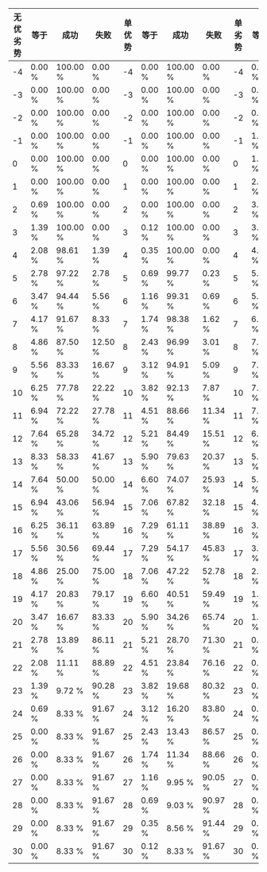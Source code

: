 | 无优劣势 | 等于 | 成功 | 失败 | 单优势 | 等于 | 成功 | 失败 | 单劣势 | 等于 | 成功 | 失败 |
|---|-------------|---------|------|---|-------------|---------|------|---|-------------|---------|------|
| -4 |        0.00 % |  100.00 % |   0.00 % | -4 |        0.00 % |  100.00 % |   0.00 % | -4 |        0.12 % |  100.00 % |   0.00 % |
| -3 |        0.00 % |  100.00 % |   0.00 % | -3 |        0.00 % |  100.00 % |   0.00 % | -3 |        0.35 % |  100.00 % |   0.00 % |
| -2 |        0.00 % |  100.00 % |   0.00 % | -2 |        0.00 % |  100.00 % |   0.00 % | -2 |        0.69 % |   99.77 % |   0.23 % |
| -1 |        0.00 % |  100.00 % |   0.00 % | -1 |        0.00 % |  100.00 % |   0.00 % | -1 |        1.16 % |   99.31 % |   0.69 % |
|  0 |        0.00 % |  100.00 % |   0.00 % |  0 |        0.00 % |  100.00 % |   0.00 % |  0 |        1.74 % |   98.38 % |   1.62 % |
|  1 |        0.00 % |  100.00 % |   0.00 % |  1 |        0.00 % |  100.00 % |   0.00 % |  1 |        2.43 % |   96.99 % |   3.01 % |
|  2 |        0.69 % |  100.00 % |   0.00 % |  2 |        0.00 % |  100.00 % |   0.00 % |  2 |        3.12 % |   94.91 % |   5.09 % |
|  3 |        1.39 % |  100.00 % |   0.00 % |  3 |        0.12 % |  100.00 % |   0.00 % |  3 |        3.82 % |   92.13 % |   7.87 % |
|  4 |        2.08 % |   98.61 % |   1.39 % |  4 |        0.35 % |  100.00 % |   0.00 % |  4 |        4.51 % |   88.66 % |  11.34 % |
|  5 |        2.78 % |   97.22 % |   2.78 % |  5 |        0.69 % |   99.77 % |   0.23 % |  5 |        5.21 % |   84.49 % |  15.51 % |
|  6 |        3.47 % |   94.44 % |   5.56 % |  6 |        1.16 % |   99.31 % |   0.69 % |  6 |        5.90 % |   79.63 % |  20.37 % |
|  7 |        4.17 % |   91.67 % |   8.33 % |  7 |        1.74 % |   98.38 % |   1.62 % |  7 |        6.60 % |   74.07 % |  25.93 % |
|  8 |        4.86 % |   87.50 % |  12.50 % |  8 |        2.43 % |   96.99 % |   3.01 % |  8 |        7.06 % |   67.82 % |  32.18 % |
|  9 |        5.56 % |   83.33 % |  16.67 % |  9 |        3.12 % |   94.91 % |   5.09 % |  9 |        7.29 % |   61.11 % |  38.89 % |
| 10 |        6.25 % |   77.78 % |  22.22 % | 10 |        3.82 % |   92.13 % |   7.87 % | 10 |        7.29 % |   54.17 % |  45.83 % |
| 11 |        6.94 % |   72.22 % |  27.78 % | 11 |        4.51 % |   88.66 % |  11.34 % | 11 |        7.06 % |   47.22 % |  52.78 % |
| 12 |        7.64 % |   65.28 % |  34.72 % | 12 |        5.21 % |   84.49 % |  15.51 % | 12 |        6.60 % |   40.51 % |  59.49 % |
| 13 |        8.33 % |   58.33 % |  41.67 % | 13 |        5.90 % |   79.63 % |  20.37 % | 13 |        5.90 % |   34.26 % |  65.74 % |
| 14 |        7.64 % |   50.00 % |  50.00 % | 14 |        6.60 % |   74.07 % |  25.93 % | 14 |        5.21 % |   28.70 % |  71.30 % |
| 15 |        6.94 % |   43.06 % |  56.94 % | 15 |        7.06 % |   67.82 % |  32.18 % | 15 |        4.51 % |   23.84 % |  76.16 % |
| 16 |        6.25 % |   36.11 % |  63.89 % | 16 |        7.29 % |   61.11 % |  38.89 % | 16 |        3.82 % |   19.68 % |  80.32 % |
| 17 |        5.56 % |   30.56 % |  69.44 % | 17 |        7.29 % |   54.17 % |  45.83 % | 17 |        3.12 % |   16.20 % |  83.80 % |
| 18 |        4.86 % |   25.00 % |  75.00 % | 18 |        7.06 % |   47.22 % |  52.78 % | 18 |        2.43 % |   13.43 % |  86.57 % |
| 19 |        4.17 % |   20.83 % |  79.17 % | 19 |        6.60 % |   40.51 % |  59.49 % | 19 |        1.74 % |   11.34 % |  88.66 % |
| 20 |        3.47 % |   16.67 % |  83.33 % | 20 |        5.90 % |   34.26 % |  65.74 % | 20 |        1.16 % |    9.95 % |  90.05 % |
| 21 |        2.78 % |   13.89 % |  86.11 % | 21 |        5.21 % |   28.70 % |  71.30 % | 21 |        0.69 % |    9.03 % |  90.97 % |
| 22 |        2.08 % |   11.11 % |  88.89 % | 22 |        4.51 % |   23.84 % |  76.16 % | 22 |        0.35 % |    8.56 % |  91.44 % |
| 23 |        1.39 % |    9.72 % |  90.28 % | 23 |        3.82 % |   19.68 % |  80.32 % | 23 |        0.12 % |    8.33 % |  91.67 % |
| 24 |        0.69 % |    8.33 % |  91.67 % | 24 |        3.12 % |   16.20 % |  83.80 % | 24 |        0.00 % |    8.33 % |  91.67 % |
| 25 |        0.00 % |    8.33 % |  91.67 % | 25 |        2.43 % |   13.43 % |  86.57 % | 25 |        0.00 % |    8.33 % |  91.67 % |
| 26 |        0.00 % |    8.33 % |  91.67 % | 26 |        1.74 % |   11.34 % |  88.66 % | 26 |        0.00 % |    8.33 % |  91.67 % |
| 27 |        0.00 % |    8.33 % |  91.67 % | 27 |        1.16 % |    9.95 % |  90.05 % | 27 |        0.00 % |    8.33 % |  91.67 % |
| 28 |        0.00 % |    8.33 % |  91.67 % | 28 |        0.69 % |    9.03 % |  90.97 % | 28 |        0.00 % |    8.33 % |  91.67 % |
| 29 |        0.00 % |    8.33 % |  91.67 % | 29 |        0.35 % |    8.56 % |  91.44 % | 29 |        0.00 % |    8.33 % |  91.67 % |
| 30 |        0.00 % |    8.33 % |  91.67 % | 30 |        0.12 % |    8.33 % |  91.67 % | 30 |        0.00 % |    8.33 % |  91.67 % |


